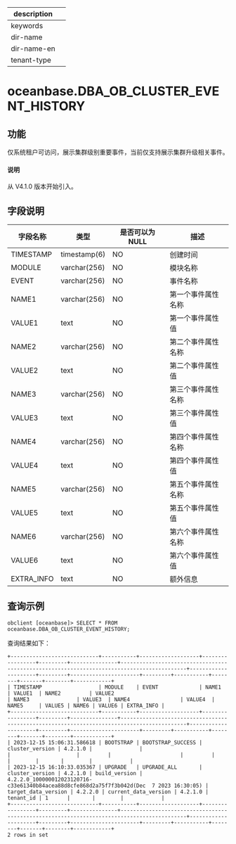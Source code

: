 |description||
|---|---|
|keywords||
|dir-name||
|dir-name-en||
|tenant-type||

# oceanbase.DBA_OB_CLUSTER_EVENT_HISTORY

## 功能

仅系统租户可访问，展示集群级别重要事件，当前仅支持展示集群升级相关事件。

<main id="notice" type='explain'>
  <h4>说明</h4>
  <p>从 V4.1.0 版本开始引入。</p>
</main>

## 字段说明

| 字段名称 | 类型 | 是否可以为 NULL | 描述 |
| --- | --- | --- | --- |
| TIMESTAMP | timestamp(6) | NO  | 创建时间 |
| MODULE  | varchar(256) | NO  | 模块名称 |
| EVENT   | varchar(256)  | NO  | 事件名称 |
| NAME1   | varchar(256) | NO  | 第一个事件属性名称 |
| VALUE1  | text    | NO  | 第一个事件属性值 |
| NAME2 | varchar(256) | NO  | 第二个事件属性名称 |
| VALUE2 | text  | NO  | 第二个事件属性值 |
| NAME3 | varchar(256) | NO  | 第三个事件属性名称 |
| VALUE3  | text | NO  | 第三个事件属性值 |
| NAME4 | varchar(256) | NO  | 第四个事件属性名称 |
| VALUE4 | text | NO  | 第四个事件属性值 |
| NAME5 | varchar(256) | NO  | 第五个事件属性名称 |
| VALUE5 | text | NO  | 第五个事件属性值 |
| NAME6  | varchar(256) | NO  | 第六个事件属性名称 |
| VALUE6 | text | NO  | 第六个事件属性值 |
| EXTRA_INFO | text  | NO  | 额外信息 |

## 查询示例

```shell
obclient [oceanbase]> SELECT * FROM oceanbase.DBA_OB_CLUSTER_EVENT_HISTORY;
```

查询结果如下：

```shell
+----------------------------+-----------+-------------------+-----------------+---------+---------------+-------------------------------------------------------------------------------------------+---------------------+---------+----------------------+---------+-----------+--------+-------+--------+------------+
| TIMESTAMP                  | MODULE    | EVENT             | NAME1           | VALUE1  | NAME2         | VALUE2                                                                                    | NAME3               | VALUE3  | NAME4                | VALUE4  | NAME5     | VALUE5 | NAME6 | VALUE6 | EXTRA_INFO |
+----------------------------+-----------+-------------------+-----------------+---------+---------------+-------------------------------------------------------------------------------------------+---------------------+---------+----------------------+---------+-----------+--------+-------+--------+------------+
| 2023-12-15 15:06:31.586618 | BOOTSTRAP | BOOTSTRAP_SUCCESS | cluster_version | 4.2.1.0 |               |                                                                                           |                     |         |                      |         |           |        |       |        |            |
| 2023-12-15 16:10:33.035367 | UPGRADE   | UPGRADE_ALL       | cluster_version | 4.2.1.0 | build_version | 4.2.2.0_100000012023120716-c33e61340b84acea88d8cfe868d2a75f7f3b042d(Dec  7 2023 16:30:05) | target_data_version | 4.2.2.0 | current_data_version | 4.2.1.0 | tenant_id | 1      |       |        |            |
+----------------------------+-----------+-------------------+-----------------+---------+---------------+-------------------------------------------------------------------------------------------+---------------------+---------+----------------------+---------+-----------+--------+-------+--------+------------+
2 rows in set
```
